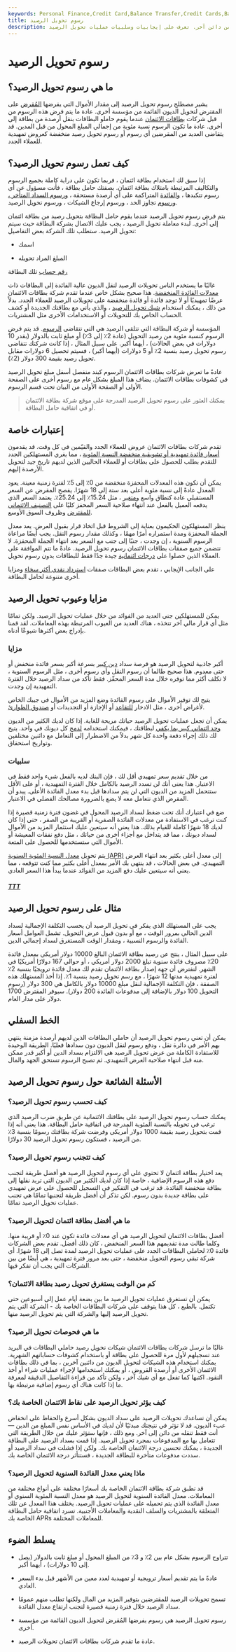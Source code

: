 ```yaml
---
keywords: Personal Finance,Credit Card,Balance Transfer,Credit Cards,Balance Transfer Cards
title: رسوم تحويل الرصيد
description: يتم فرض رسوم تحويل الرصيد من قبل جهة إصدار بطاقة الائتمان لتحويل رصيد من دائن آخر. تعرف على إيجابيات وسلبيات عمليات تحويل الرصيد.
---
```


# رسوم تحويل الرصيد
## ما هي رسوم تحويل الرصيد؟

يشير مصطلح رسوم تحويل الرصيد إلى مقدار الأموال التي يفرضها [المُقرض](/lender) على المقترض لتحويل الديون القائمة من مؤسسة أخرى. عادة ما يتم فرض هذه الرسوم من قبل شركات [بطاقات الائتمان](/creditcard) عندما يقوم حاملو البطاقات بنقل أرصدة من بطاقة إلى أخرى. عادة ما تكون الرسوم نسبة مئوية من إجمالي المبلغ المحول من قبل المدين. قد يتقاضى العديد من المقرضين أي رسوم أو رسوم تحويل رصيد منخفضة كعروض تمهيدية للعملاء الجدد.

## كيف تعمل رسوم تحويل الرصيد؟

إذا سبق لك استخدام بطاقة ائتمان ، فربما تكون على دراية كاملة بجميع الرسوم والتكاليف المرتبطة بامتلاك بطاقة ائتمان. بصفتك حامل بطاقة ، فأنت مسؤول عن أي رسوم تتكبدها ، [والفائدة](/interest) المتراكمة على أي أرصدة مستحقة ، [ورسوم السداد المتأخر ، ورسوم](/late-fee) تجاوز الحد ، ورسوم إرجاع الشيكات ، ورسوم تحويل الرصيد.

يتم فرض رسوم تحويل الرصيد عندما يقوم حامل البطاقة بتحويل رصيد من بطاقة ائتمان إلى أخرى. لبدء معاملة تحويل الرصيد ، يجب عليك الاتصال بشركة البطاقة حيث سيتم تحويل الرصيد. ستطلب تلك الشركة بعض التفاصيل:

- اسمك

- المبلغ المراد تحويله

[رقم حساب](/account-number) تلك البطاقة

غالبًا ما يستخدم الناس تحويلات الرصيد لنقل الديون عالية الفائدة إلى البطاقات ذات [معدلات الفائدة المنخفضة](/interestrate). هذا صحيح بشكل خاص عندما تقدم شركة بطاقات الائتمان عرضًا تمهيديًا أو لا توجد فائدة أو فائدة منخفضة على تحويلات الرصيد للعملاء الجدد. بدلاً من ذلك ، يمكنك استخدام [شيك تحويل الرصيد](/check) ، والذي يأتي مع بطاقتك الجديدة أو كشف الحساب الخاص بك للتحويلات أو الاستخدامات الأخرى مثل المشتريات.

المؤسسة أو شركة البطاقة التي تتلقى الرصيد هي التي تتقاضى [الرسوم](/fee). قد يتم فرض الرسوم كنسبة مئوية من رصيد التحويل (عادة 2٪ إلى 3٪) أو مبلغ ثابت بالدولار (بقدر 10 دولارات في بعض الحالات) ، أيهما أكبر. على سبيل المثال ، إذا كانت شركتك تتقاضى رسوم تحويل رصيد بنسبة 2٪ أو 5 دولارات (أيهما أكبر) ، فسيتم تحصيل 6 دولارات مقابل تحويل رصيد بقيمة 300 دولار (2٪).

عادةً ما تعرض شركات بطاقات الائتمان الرسوم كبند منفصل أسفل مبلغ تحويل الرصيد في كشوفات بطاقات الائتمان. يضاف هذا المبلغ بشكل عام مع رسوم أخرى على الصفحة الأولى أو الصفحة الأولى من البيان تحت قسم الرسوم.

> يمكنك العثور على رسوم تحويل الرصيد المدرجة على موقع شركة بطاقة الائتمان أو في اتفاقية حامل البطاقة.

>

## إعتبارات خاصة

تقدم شركات بطاقات الائتمان عروض للعملاء الجدد والقيّمين في كل وقت. قد يقدمون [أسعار فائدة تمهيدية أو تشويقية منخفضة النسبة المئوية](/teaserrate) ، مما يغري المستهلكين الجدد للتقدم بطلب للحصول على بطاقات أو للعملاء الحاليين الذين لديهم تاريخ جيد لتحويل الأرصدة إليهم.

يمكن أن تكون هذه المعدلات المحفزة منخفضة من 0٪ إلى 5٪ لفترة زمنية معينة. يعود المعدل عادةً إلى نسبة مئوية أعلى بعد ستة إلى 18 شهرًا. يفصح المقرض عن السعر المستقبلي عادة كنطاق واسع [ومتغير](/variableinterestrate) ، مثل 15.24٪ إلى 25.24٪. يعتمد السعر الذي يدفعه العميل بالفعل عند انتهاء صلاحية السعر المحفز كليًا على [التصنيف الائتماني للمقترض](/creditrating) وظروف السوق الأوسع.

ينظر المستهلكون الحكيمون بعناية إلى الشروط قبل اتخاذ قرار بقبول العرض. يعد معدل الجملة المحفزة ومدة استمراره أمرًا مهمًا ، وكذلك مقدار رسوم النقل. يجب أيضًا مراعاة الرسوم السنوية ، إن وجدت ، جنبًا إلى جنب مع السعر بعد انتهاء الجملة المحفزة. لا تتضمن جميع صفقات بطاقات الائتمان رسوم تحويل الرصيد. عادةً ما تتم الموافقة على العملاء الذين حصلوا على [درجات ائتمانية](/credit_score) جيدة جدًا فقط للبطاقات بدون رسوم تحويل.

على الجانب الإيجابي ، تقدم بعض البطاقات صفقات [استرداد نقدي أكثر سخاء](/cash-back) ومزايا أخرى متنوعة لحامل البطاقة.

## مزايا وعيوب تحويل الرصيد

يمكن للمستهلكين جني العديد من الفوائد من خلال عمليات تحويل الرصيد. ولكن تمامًا مثل أي قرار مالي آخر تتخذه ، هناك العديد من العيوب المرتبطة بهذه المعاملات. لقد قمنا بإدراج بعض أكثرها شيوعًا أدناه.

### مزايا

أكبر جاذبية لتحويل الرصيد هو فرصة سداد [دين كبير](/debt) بسرعة أكبر بسعر فائدة منخفض أو حتى معدوم. هذا صحيح طالما أن رسوم النقل وأي رسوم أخرى ، مثل الرسوم السنوية ، لا تكلف أكثر مما توفره خلال مدة السعر المحفّز. فقط تأكد من سداد الرصيد خلال الفترة التمهيدية إن وجدت.

يتيح لك توفير الأموال على رسوم الفائدة وضع المزيد من الأموال في جيبك الخاص لأغراض أخرى ، مثل الادخار [للتقاعد](/retirement) أو الإجازة أو التجديدات أو [صندوق الطوارئ](/emergency_fund).

يمكن أن تجعل عمليات تحويل الرصيد حياتك مريحة للغاية. إذا كان لديك الكثير من الديون [وحد ائتماني كبير بما يكفي](/credit_limit) لبطاقتك ، فيمكنك استخدامه [لدمج](/consolidate) كل ديونك في واحد. يتيح لك ذلك إجراء دفعة واحدة كل شهر بدلاً من الاضطرار إلى التعامل مع دائنين مختلفين وتواريخ استحقاق.

### سلبيات

من خلال تقديم سعر تمهيدي أقل لك ، فإن البنك لديه بالفعل شيء واحد فقط في الاعتبار. هذا يعني أنك لن تسدد الرصيد بالكامل خلال الفترة التمهيدية ، أو على الأقل ستتحمل المزيد من الديون التي لن يتم سدادها قبل بدء معدل الفائدة الأعلى. يبدو أن المقرض الذي تتعامل معه لا يضع بالضرورة مصالحك الفضلى في الاعتبار.

ضع في اعتبارك أنك تحت ضغط لسداد الرصيد المحول في غضون فترة زمنية قصيرة إذا كنت ترغب في الاستفادة من معدلات الفائدة الصفرية أو القريبة من الصفر ، حتى إذا كان لديك 18 شهرًا كاملة للقيام بذلك. هذا يعني أنه سيتعين عليك استثمار المزيد من الأموال لسداد ديونك ، مما قد يتداخل مع أجزاء أخرى من حياتك ، مثل دفع نفقات المعيشة أو الأموال التي ستستخدمها للحصول على المتعة.

يتم تحويل [معدل النسبة المئوية السنوية (APR)](/apr) إلى معدل أعلى بكثير بعد انتهاء العرض التمهيدي. في بعض الحالات ، قد ينتهي بك الأمر بمعدل أعلى بكثير مما كنت تتوقعه ، مما يعني أنه سيتعين عليك دفع المزيد من الفوائد عندما يبدأ هذا السعر العادي.

<h5> <a href=""> TTT </a> </h5>

## مثال على رسوم تحويل الرصيد

يجب على المستهلك الذي يفكر في تحويل الرصيد أن يحسب التكلفة الإجمالية لسداد الدين الحالي بمرور الوقت ، مع أو بدون قبول عرض التحويل. تشمل العوامل أسعار الفائدة والرسوم النسبية ، ومقدار الوقت المستغرق لسداد إجمالي الدين.

على سبيل المثال ، ينتج عن رصيد بطاقة الائتمان البالغ 10000 دولار أمريكي بمعدل فائدة 20٪ مصروف فائدة سنوية تبلغ 2000 دولار أمريكي ، أو حوالي 167 دولارًا أمريكيًا في الشهر. لنفترض أن جهة إصدار بطاقة الائتمان تقدم لك معدل فائدة ترويجيًا بنسبة 2٪ لفترة تمهيدية مدتها 12 شهرًا ، مع رسم تحويل رصيد بنسبة 1٪. إذا أخذ المستهلك هذه الصفقة ، فإن التكلفة الإجمالية لنقل مبلغ 10000 دولار بالكامل هي 300 دولار (رسوم التحويل 100 دولار بالإضافة إلى مدفوعات الفائدة 200 دولار). سيوفر المقترض 1700 دولار على مدار العام.

## الخط السفلي

يمكن أن تعني رسوم تحويل الرصيد أن حاملي البطاقات الذين لديهم أرصدة مزمنة ينتهي بهم الأمر في دائرة نقل ، ودفع رسوم لنقل الديون دون سدادها فعليًا. الطريقة الوحيدة للاستفادة الكاملة من عرض تحويل الرصيد هي الالتزام بسداد الدين أو أكبر قدر ممكن منه قبل انتهاء صلاحية العرض التمهيدي. ثم تصبح الرسوم تستحق الجهد والمال.

## الأسئلة الشائعة حول رسوم تحويل الرصيد

### كيف تحسب رسوم تحويل الرصيد؟

يمكنك حساب رسوم تحويل الرصيد على بطاقتك الائتمانية عن طريق ضرب الرصيد الذي ترغب في تحويله بالنسبة المئوية المدرجة في اتفاقية حامل البطاقة. هذا يعني أنه إذا قمت بتحويل رصيد بقيمة 1000 دولار أمريكي وفرضت شركة بطاقتك رسومًا بنسبة 3٪ من الرصيد ، فستكون رسوم تحويل الرصيد 30 دولارًا.

### كيف تتجنب رسوم تحويل الرصيد؟

يعد اختيار بطاقة ائتمان لا تحتوي على أي رسوم لتحويل الرصيد هو أفضل طريقة لتجنب دفع هذه الرسوم الإضافية ، خاصة إذا كان لديك الكثير من الديون التي تريد نقلها إلى بطاقة منخفضة الفائدة. قد ترغب في التفكير في التسجيل للحصول على عرض تمهيدي على بطاقة جديدة بدون رسوم. لكن تذكر أن أفضل طريقة لتجنبها تمامًا هي تجنب عمليات تحويل الرصيد تمامًا.

### ما هي أفضل بطاقة ائتمان لتحويل الرصيد؟

أفضل بطاقات الائتمان لتحويل الرصيد هي أي معدلات فائدة تكون عند 0٪ أو قريبة منها. وكلما طالت مدة تقديمهم هذا السعر المنخفض ، كان ذلك أفضل. تقدم بعض الشركات فائدة 0٪ لحاملي البطاقات الجدد على عمليات تحويل الرصيد لمدة تصل إلى 18 شهرًا. أي شركة تبقي رسوم التحويل منخفضة ، حتى بعد مرور فترة تمهيدية ، هي أيضًا من بين الشركات التي يجب أن تفكر فيها.

### كم من الوقت يستغرق تحويل رصيد بطاقة الائتمان؟

يمكن أن تستغرق عمليات تحويل الرصيد ما بين بضعة أيام عمل إلى أسبوعين حتى تكتمل. بالطبع ، كل هذا يتوقف على شركات البطاقات الخاصة بك - الشركة التي يتم تحويل الرصيد إليها والشركة التي يتم تحويل الرصيد منها.

### ما هي فحوصات تحويل الرصيد؟

غالبًا ما ترسل شركات بطاقات الائتمان شيكات تحويل رصيد حاملي البطاقات في البريد عند تسجيلهم لأول مرة للحصول على بطاقة أو باستخدام كشوفات حساباتهم الشهرية. يمكنك استخدام هذه الشيكات لتحويل الديون من دائنين آخرين ، بما في ذلك بطاقات الائتمان الأخرى أو أرصدة القروض ، أو يمكنك استخدامها لإجراء عمليات شراء أو أخذ النقود. اكتبها كما تفعل مع أي شيك آخر ، ولكن تأكد من قراءة التفاصيل الدقيقة لمعرفة ما إذا كانت هناك أي رسوم إضافية مرتبطة بها.

### كيف يؤثر تحويل الرصيد على نقاط الائتمان الخاصة بك؟

يمكن أن تساعدك تحويلات الرصيد على سداد الديون بشكل أسرع والحفاظ على انخفاض عبء الديون. قد لا تؤثر في نتيجتك مبدئيًا لأن لديك في الأساس نفس المبلغ من الدين — أنت فقط تنقله من دائن إلى آخر. ومع ذلك ، فإنها ستؤثر عليك من خلال الطريقة التي تتعامل بها مع المدفوعات بمجرد تحويل الرصيد. إذا قمت بسداد الرصيد على البطاقة الجديدة ، يمكنك تحسين درجة الائتمان الخاصة بك. ولكن إذا فشلت في سداد الرصيد أو سددت مدفوعات متأخرة للبطاقة الجديدة ، فستتأثر درجة الائتمان الخاصة بك.

### ماذا يعني معدل الفائدة السنوية لتحويل الرصيد؟

قد تطبق شركة بطاقة الائتمان الخاصة بك أسعارًا مختلفة على أنواع مختلفة من المعاملات. معدل الفائدة السنوية لتحويل الرصيد هو معدل النسبة المئوية السنوي أو معدل الفائدة الذي يتم تحميله على عمليات تحويل الرصيد. يختلف هذا المعدل عن تلك المتعلقة بالمشتريات والسلف النقدية والمعاملات الأجنبية. تسرد اتفاقية حامل البطاقة الخاصة بك APRs للمعاملات المختلفة.

## يسلط الضوء

- تتراوح الرسوم بشكل عام بين 2٪ و 3٪ من المبلغ المحول أو مبلغ ثابت بالدولار (يصل إلى 10 دولارات) ، أيهما أكبر.

- عادةً ما يتم تقديم أسعار ترويجية أو تمهيدية لعدد معين من الأشهر قبل بدء السعر العادي.

- تسمح تحويلات الرصيد للمقترضين بتوفير المزيد من المال ولكنها تطلب منهم عمومًا سداد الرصيد خلال فترة زمنية قصيرة لتجنب ارتفاع معدل الفائدة.

- رسوم تحويل الرصيد هي رسوم يفرضها المُقرض لتحويل الديون القائمة من مؤسسة أخرى.

- عادة ما تقدم شركات بطاقات الائتمان تحويلات الرصيد.

